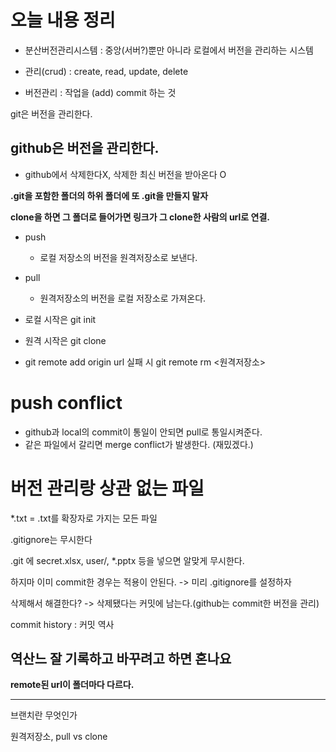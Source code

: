 # 오늘 내용 정리

- 분산버전관리시스템 : 중앙(서버?)뿐만 아니라 로컬에서 버전을 관리하는 시스템 

- 관리(crud) : create, read, update, delete

- 버전관리 : 작업을 (add) commit 하는 것

git은 버전을 관리한다.

## **github은 버전을 관리한다.**

- github에서 삭제한다X, 삭제한 최신 버전을 받아온다 O

**.git을 포함한 폴더의 하위 폴더에 또 .git을 만들지 말자**

**clone을 하면 그 폴더로 들어가면 링크가 그 clone한 사람의 url로 연결.**

- push
  - 로컬 저장소의 버전을 원격저장소로 보낸다.

- pull
  - 원격저장소의 버전을 로컬 저장소로 가져온다.

- 로컬 시작은 git init
- 원격 시작은 git clone

- git remote add origin url 실패 시
  git remote rm <원격저장소>


# push conflict
- github과 local의 commit이 통일이 안되면 pull로 통일시켜준다.
- 같은 파일에서 갈리면 merge conflict가 발생한다. (재밌겠다.)


# 버전 관리랑 상관 없는 파일

*.txt = .txt를 확장자로 가지는 모든 파일

.gitignore는 무시한다

.git 에 secret.xlsx, user/, *.pptx 등을 넣으면 알맞게 무시한다.

하지마 이미 commit한 경우는 적용이 안된다. -> 미리 .gitignore를 설정하자

삭제해서 해결한다? -> 삭제됐다는 커밋에 남는다.(github는 commit한 버전을 관리)

commit history : 커밋 역사

역산느 잘 기록하고 바꾸려고 하면 혼나요
---

**remote된 url이 폴더마다 다르다.**

---

브랜치란 무엇인가

원격저장소, pull vs clone

